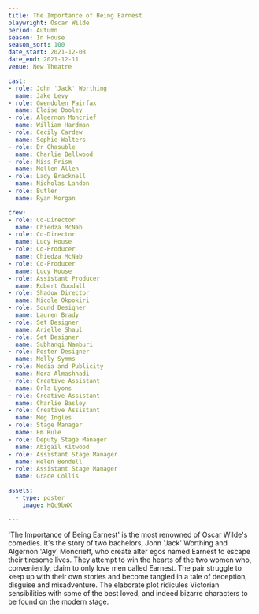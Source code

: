 ```yaml
---
title: The Importance of Being Earnest
playwright: Oscar Wilde
period: Autumn
season: In House
season_sort: 100
date_start: 2021-12-08
date_end: 2021-12-11
venue: New Theatre

cast:
- role: John 'Jack' Worthing
  name: Jake Levy
- role: Gwendolen Fairfax
  name: Eloise Dooley
- role: Algernon Moncrief
  name: William Hardman
- role: Cecily Cardew
  name: Sophie Walters
- role: Dr Chasuble
  name: Charlie Bellwood
- role: Miss Prism
  name: Mollen Allen
- role: Lady Bracknell
  name: Nicholas Landon
- role: Butler
  name: Ryan Morgan

crew:
- role: Co-Director
  name: Chiedza McNab
- role: Co-Director
  name: Lucy House
- role: Co-Producer 
  name: Chiedza McNab
- role: Co-Producer
  name: Lucy House
- role: Assistant Producer
  name: Robert Goodall
- role: Shadow Director
  name: Nicole Okpokiri
- role: Sound Designer 
  name: Lauren Brady
- role: Set Designer
  name: Arielle Shaul
- role: Set Designer 
  name: Subhangi Namburi
- role: Poster Designer 
  name: Molly Symms
- role: Media and Publicity 
  name: Nora Almashhadi
- role: Creative Assistant
  name: Orla Lyons
- role: Creative Assistant
  name: Charlie Basley
- role: Creative Assistant
  name: Meg Ingles
- role: Stage Manager 
  name: Em Rule
- role: Deputy Stage Manager 
  name: Abigail Kitwood
- role: Assistant Stage Manager 
  name: Helen Bendell
- role: Assistant Stage Manager 
  name: Grace Collis

assets:
  - type: poster
    image: HQc9bWX

---
```


'The Importance of Being Earnest' is the most renowned of Oscar Wilde's comedies. It's the story of two bachelors, John 'Jack' Worthing and Algernon 'Algy' Moncrieff, who create alter egos named Earnest to escape their tiresome lives. They attempt to win the hearts of the two women who, conveniently, claim to only love men called Earnest. The pair struggle to keep up with their own stories and become tangled in a tale of deception, disguise and misadventure. The elaborate plot ridicules Victorian sensibilities with some of the best loved, and indeed bizarre characters to be found on the modern stage.
